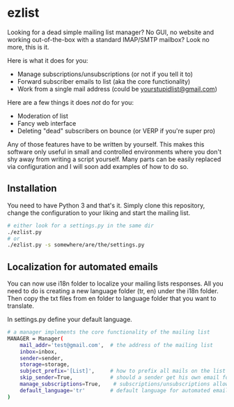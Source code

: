 # ezlist #
Looking for a dead simple mailing list manager? No GUI, no website and working
out-of-the-box with a standard IMAP/SMTP mailbox? Look no more, this is it.

Here is what it does for you:

- Manage subscriptions/unsubscriptions (or not if you tell it to)
- Forward subscriber emails to list (aka the core functionality)
- Work from a single mail address (could be yourstupidlist@gmail.com)

Here are a few things it does *not* do for you:

- Moderation of list
- Fancy web interface
- Deleting "dead" subscribers on bounce (or VERP if you're super pro)

Any of those features have to be written by yourself. This makes this software
only useful in small and controlled environments where you don't shy away from
writing a script yourself. Many parts can be easily replaced via configuration
and I will soon add examples of how to do so.


## Installation ##
You need to have Python 3 and that's it. Simply clone this repository, change
the configuration to your liking and start the mailing list.

```sh
# either look for a settings.py in the same dir
./ezlist.py
# or
./ezlist.py -s somewhere/are/the/settings.py
```

## Localization for automated emails ##
You can now use i18n folder to localize your mailing lists responses. All you need to do is creating a new language folder (tr, en) under the i18n folder. Then copy the txt files from en folder to language folder that you want to translate.

In settings.py define your default language.
```sh
# a manager implements the core functionality of the mailing list
MANAGER = Manager(
    mail_addr='test@gmail.com',  # the address of the mailing list
    inbox=inbox,
    sender=sender,
    storage=storage,
    subject_prefix='[List]',     # how to prefix all mails on the list
    skip_sender=True,            # should a sender get his own email forwarded?
    manage_subscriptions=True,    # subscriptions/unsubscriptions allowed?
    default_language='tr'        # default language for automated emails
)
```
